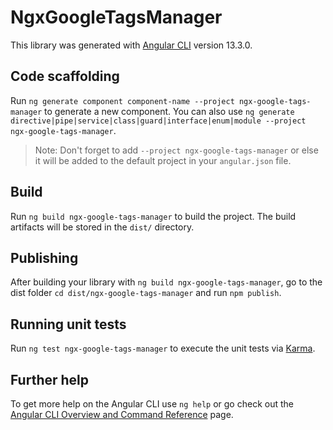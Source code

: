 # NgxGoogleTagsManager

This library was generated with [Angular CLI](https://github.com/angular/angular-cli) version 13.3.0.

## Code scaffolding

Run `ng generate component component-name --project ngx-google-tags-manager` to generate a new component. You can also use `ng generate directive|pipe|service|class|guard|interface|enum|module --project ngx-google-tags-manager`.
> Note: Don't forget to add `--project ngx-google-tags-manager` or else it will be added to the default project in your `angular.json` file. 

## Build

Run `ng build ngx-google-tags-manager` to build the project. The build artifacts will be stored in the `dist/` directory.

## Publishing

After building your library with `ng build ngx-google-tags-manager`, go to the dist folder `cd dist/ngx-google-tags-manager` and run `npm publish`.

## Running unit tests

Run `ng test ngx-google-tags-manager` to execute the unit tests via [Karma](https://karma-runner.github.io).

## Further help

To get more help on the Angular CLI use `ng help` or go check out the [Angular CLI Overview and Command Reference](https://angular.io/cli) page.
